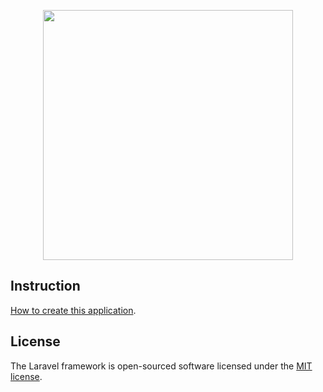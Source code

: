 <p align="center"><a href="https://laravel.com" target="_blank"><img src="https://raw.githubusercontent.com/laravel/art/master/logo-lockup/5%20SVG/2%20CMYK/1%20Full%20Color/laravel-logolockup-cmyk-red.svg" width="400"></a></p>

## Instruction

[How to create this application](https://adevait.com/laravel/using-laravel-with-react-js).

## License

The Laravel framework is open-sourced software licensed under the [MIT license](https://opensource.org/licenses/MIT).
